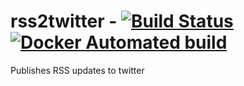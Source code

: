 # rss2twitter - [![Build Status](https://travis-ci.org/umputun/rss2twitter.svg?branch=master)](https://travis-ci.org/umputun/rss2twitter) [![Docker Automated build](https://img.shields.io/docker/automated/jrottenberg/ffmpeg.svg)](https://hub.docker.com/r/umputun/rss2twitter/)

Publishes RSS updates to twitter

